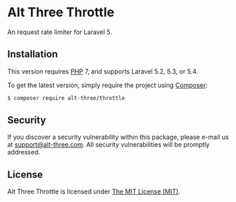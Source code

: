 # Alt Three Throttle

An request rate limiter for Laravel 5.


## Installation

This version requires [PHP](https://php.net) 7, and supports Laravel 5.2, 5.3, or 5.4.

To get the latest version, simply require the project using [Composer](https://getcomposer.org):

```bash
$ composer require alt-three/throttle
```


## Security

If you discover a security vulnerability within this package, please e-mail us at support@alt-three.com. All security vulnerabilities will be promptly addressed.


## License

Alt Three Throttle is licensed under [The MIT License (MIT)](LICENSE).

